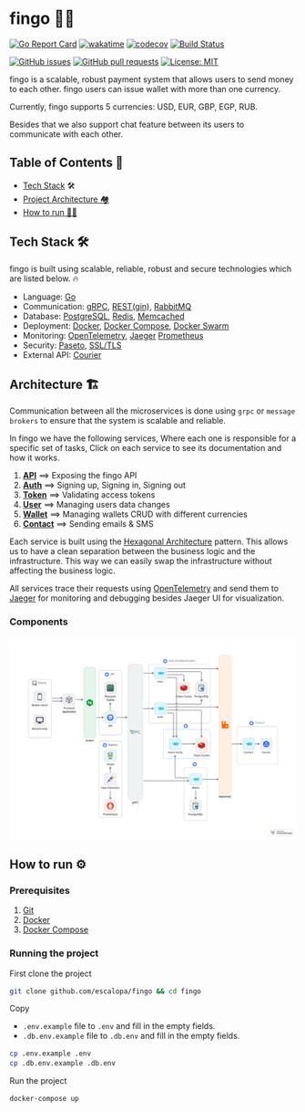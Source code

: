 # fingo 🏦💸

[![Go Report Card](https://goreportcard.com/badge/github.com/escalopa/fingo)](https://goreportcard.com/report/github.com/escalopa/fingo)
[![wakatime](https://wakatime.com/badge/user/965e81db-2a88-4564-b236-537c4a901130/project/429a1182-b0c0-4de2-9ef9-67246e1b4d21.svg)](https://wakatime.com/badge/user/965e81db-2a88-4564-b236-537c4a901130/project/429a1182-b0c0-4de2-9ef9-67246e1b4d21)
[![codecov](https://codecov.io/gh/escalopa/fingo/branch/master/graph/badge.svg?token=QZQZQZQZQZ)](https://codecov.io/gh/escalopa/fingo)
[![Build Status](https://travis-ci.com/escalopa/fingo.svg?branch=master)](https://travis-ci.com/escalopa/fingo)

[![GitHub issues](https://img.shields.io/github/issues/escalopa/fingo.svg)](https://github.com/escalopa/fingo/issues)
[![GitHub pull requests](https://img.shields.io/github/issues-pr/escalopa/fingo.svg)](https://github.com/escalopa/fingo/pulls)
[![License: MIT](https://img.shields.io/badge/License-MIT-yellow.svg)](https://opensource.org/licenses/MIT)

fingo is a scalable, robust payment system that allows users to send money to each other. fingo users can issue wallet with more than one currency.

Currently, fingo supports 5 currencies: USD, EUR, GBP, EGP, RUB.

Besides that we also support chat feature between its users to communicate with each other.

## Table of Contents 📑

  - [Tech Stack](#tech-stack-) 🛠
  - [Project Architecture 🏘](#architecture-)
  - [How to run 🏃‍♂️](#how-to-run-)

## Tech Stack 🛠

fingo is built using scalable, reliable, robust and secure technologies which are listed below. 🔥

- Language: [Go](https://golang.org/)
- Communication: [gRPC](https://grpc.io/), [REST(gin)](https://github.com/gin-gonic/gin), [RabbitMQ](https://www.rabbitmq.com/)
- Database: [PostgreSQL](https://www.postgresql.org/), [Redis](https://redis.io/), [Memcached](https://memcached.org/)
- Deployment: [Docker](https://www.docker.com/), [Docker Compose](https://docs.docker.com/compose/), [Docker Swarm](https://docs.docker.com/engine/swarm/)
- Monitoring: [OpenTelemetry](https://opentelemetry.io/), [Jaeger](https://www.jaegertracing.io/) [Prometheus](https://prometheus.io/)
- Security: [Paseto](https://paseto.io/), [SSL/TLS](https://en.wikipedia.org/wiki/Transport_Layer_Security)
- External API: [Courier](https://www.courier.com/)


## Architecture 🏗

Communication between all the microservices is done using `grpc` or `message brokers` to
ensure that the system is scalable and reliable.

In fingo we have the following services, Where each one is responsible for a specific set of tasks,
Click on each service to see its documentation and how it works.

1. [**API**](./api) ==> Exposing the fingo API
2. [**Auth**](./auth) ==> Signing up, Signing in, Signing out
3. [**Token**](./token) ==> Validating access tokens
4. [**User**](./user) ==> Managing users data changes
5. [**Wallet**](./wallet) ==> Managing wallets CRUD with different currencies
6. [**Contact**](./contact) ==> Sending emails & SMS

Each service is built using the [Hexagonal Architecture](https://en.wikipedia.org/wiki/Hexagonal_architecture_(software)) pattern.
This allows us to have a clean separation between the business logic and the infrastructure. This way we can easily swap the infrastructure without affecting the business logic.

All services trace their requests using [OpenTelemetry](https://opentelemetry.io/) and send them to [Jaeger](https://www.jaegertracing.io/) for monitoring and debugging besides Jaeger UI for visualization.

### Components
![Diagram](./fingo.png)

## How to run ⚙️

### Prerequisites

1. [Git](https://git-scm.com/book/en/v2/Getting-Started-Installing-Git)
2. [Docker](https://docs.docker.com/get-docker/)
3. [Docker Compose](https://docs.docker.com/compose/install/)

### Running the project

First clone the project

```bash
git clone github.com/escalopa/fingo && cd fingo
```

Copy

- `.env.example` file to `.env` and fill in the empty fields.
- `.db.env.example` file to `.db.env` and fill in the empty fields.

```bash
cp .env.example .env
cp .db.env.example .db.env
```

Run the project

```bash
docker-compose up
```

